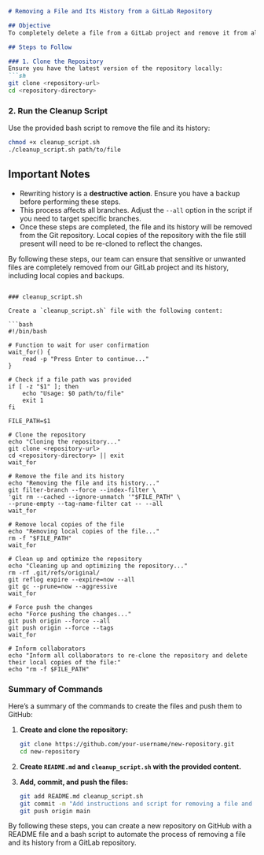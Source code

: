 ```markdown
# Removing a File and Its History from a GitLab Repository

## Objective
To completely delete a file from a GitLab project and remove it from all history, including local files and backups.

## Steps to Follow

### 1. Clone the Repository
Ensure you have the latest version of the repository locally:
```sh
git clone <repository-url>
cd <repository-directory>
```

### 2. Run the Cleanup Script
Use the provided bash script to remove the file and its history:
```sh
chmod +x cleanup_script.sh
./cleanup_script.sh path/to/file
```

## Important Notes
- Rewriting history is a **destructive action**. Ensure you have a backup before performing these steps.
- This process affects all branches. Adjust the `--all` option in the script if you need to target specific branches.
- Once these steps are completed, the file and its history will be removed from the Git repository. Local copies of the repository with the file still present will need to be re-cloned to reflect the changes.

By following these steps, our team can ensure that sensitive or unwanted files are completely removed from our GitLab project and its history, including local copies and backups.
```

### cleanup_script.sh

Create a `cleanup_script.sh` file with the following content:

```bash
#!/bin/bash

# Function to wait for user confirmation
wait_for() {
    read -p "Press Enter to continue..."
}

# Check if a file path was provided
if [ -z "$1" ]; then
    echo "Usage: $0 path/to/file"
    exit 1
fi

FILE_PATH=$1

# Clone the repository
echo "Cloning the repository..."
git clone <repository-url>
cd <repository-directory> || exit
wait_for

# Remove the file and its history
echo "Removing the file and its history..."
git filter-branch --force --index-filter \
'git rm --cached --ignore-unmatch '"$FILE_PATH" \
--prune-empty --tag-name-filter cat -- --all
wait_for

# Remove local copies of the file
echo "Removing local copies of the file..."
rm -f "$FILE_PATH"
wait_for

# Clean up and optimize the repository
echo "Cleaning up and optimizing the repository..."
rm -rf .git/refs/original/
git reflog expire --expire=now --all
git gc --prune=now --aggressive
wait_for

# Force push the changes
echo "Force pushing the changes..."
git push origin --force --all
git push origin --force --tags
wait_for

# Inform collaborators
echo "Inform all collaborators to re-clone the repository and delete their local copies of the file:"
echo "rm -f $FILE_PATH"
```

### Summary of Commands

Here’s a summary of the commands to create the files and push them to GitHub:

1. **Create and clone the repository:**
   ```sh
   git clone https://github.com/your-username/new-repository.git
   cd new-repository
   ```

2. **Create `README.md` and `cleanup_script.sh` with the provided content.**

3. **Add, commit, and push the files:**
   ```sh
   git add README.md cleanup_script.sh
   git commit -m "Add instructions and script for removing a file and its history from a GitLab repository"
   git push origin main
   ```

By following these steps, you can create a new repository on GitHub with a README file and a bash script to automate the process of  removing a file and its history from a GitLab repository.